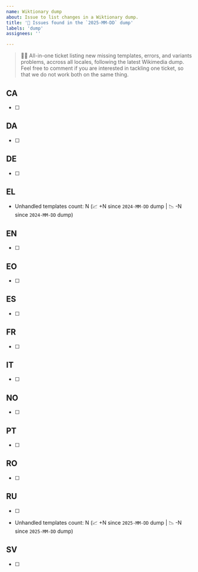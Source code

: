 ```yaml
---
name: Wiktionary dump
about: Issue to list changes in a Wiktionary dump.
title: '🥮 Issues found in the `2025-MM-DD` dump'
labels: 'dump'
assignees: ''

---
```


> 🧙‍♂️ All-in-one ticket listing new missing templates, errors, and variants problems, accross all locales, following the latest Wikimedia dump.
> Feel free to comment if you are interested in tackling one ticket, so that we do not work both on the same thing.

<!-- Remove empty sections. -->

## CA

- [ ] 

## DA

- [ ] 

## DE

- [ ] 

## EL

- Unhandled templates count: N (📈 +N since `2024-MM-DD` dump | 📉 -N since `2024-MM-DD` dump)

## EN

- [ ] 

## EO

- [ ] 

## ES

- [ ] 

## FR

- [ ] 

## IT

- [ ] 

## NO

- [ ] 

## PT

- [ ] 

## RO

- [ ] 

## RU

- [ ] 
- Unhandled templates count: N (📈 +N since `2025-MM-DD` dump | 📉 -N since `2025-MM-DD` dump)

## SV

- [ ] 
